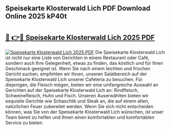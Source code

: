 ## Speisekarte Klosterwald Lich PDF Download Online 2025 kP40t

# <h2><a href="http://gca9goq.nevu.top/?p=Speisekarte+Klosterwald+Lich">🔗 👉🔴 Speisekarte Klosterwald Lich 2025 PDF</a></h2>

[![Speisekarte Klosterwald Lich 2025 PDF](https://i.imgur.com/dBaPXMq.png)](http://gca9goq.nevu.top/?p=Speisekarte+Klosterwald+Lich)
Die Speisekarte Klosterwald Lich ist nicht nur eine Liste von Gerichten in einem Restaurant oder Café, sondern auch Ihre Gelegenheit, etwas zu finden, das köstlich und für Ihren Geschmack geeignet ist. Wenn Sie nach einem leichten und frischen Gericht suchen, empfehlen wir Ihnen, unseren Salatbereich auf der Speisekarte Klosterwald Lich unserer Cafeteria zu besuchen. Für diejenigen, die Fleisch mögen, bieten wir eine umfangreiche Auswahl an Gerichten auf der Speisekarte Klosterwald Lich an: Rindfleisch, Schweinefleisch, Huhn und Fisch. Unseren Auserwählten bieten wir exquisite Gerichte wie Schaschlik und Steak an, die auf einem alten, natürlichen Feuer zubereitet werden. Wenn Sie sich nicht entscheiden können, was Sie von der Speisekarte Klosterwald Lich wünschen, ist unser Team bereit zu helfen und Ihnen einen komfortablen und komfortablen Service zu bieten.

